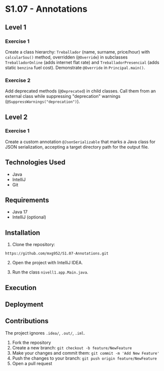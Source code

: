 # S1.07 - Annotations

## Level 1

### Exercise 1
Create a class hierarchy: `Treballador` (name, surname, price/hour) with `calcularSou()` method, overridden 
(`@Override`) in subclasses `TreballadorOnline` (adds internet flat rate) and `TreballadorPresencial` 
(adds static `benzina` fuel cost). Demonstrate `@Override` in `Principal.main()`.

### Exercise 2
Add deprecated methods (`@Deprecated`) in child classes. Call them from an external class while suppressing
"deprecation" warnings (`@SuppressWarnings("deprecation")`).

## Level 2

### Exercise 1
Create a custom annotation `@JsonSerializable` that marks a Java class for JSON serialization, accepting a
target directory path for the output file.


## Technologies Used
* Java
* IntelliJ
* Git

## Requirements
* Java 17
* IntelliJ (optional)

## Installation

1. Clone the repository:
```
https://github.com/mxg952/S1.07-Annotations.git
```
2. Open the project with IntelliJ IDEA.

3. Run the class `nivell1.app.Main.java`.

## Execution

## Deployment

## Contributions
The project ignores `.idea/`, `.out/`, `.iml`.

1. Fork the repository
2. Create a new branch: `git checkout -b feature/NewFeature`
3. Make your changes and commit them: `git commit -m 'Add New Feature'`
4. Push the changes to your branch: `git push origin feature/NewFeature`
5. Open a pull request
